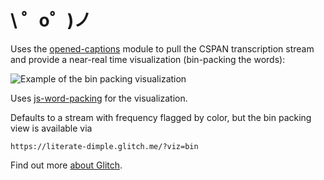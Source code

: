 \ ゜o゜)ノ
=========

Uses the [opened-captions](https://github.com/slifty/opened-captions) module to pull the CSPAN transcription stream and provide a near-real time visualization (bin-packing the words):

![Example of the bin packing visualization](https://cdn.glitch.com/0fa85365-afb2-4ae8-8153-c8184d60f6af%2Fbinpacking_2.png?1500588518421)


Uses [js-word-packing](https://github.com/seveibar/js-word-packing) for the visualization.

Defaults to a stream with frequency flagged by color, but the bin packing view is available via 

```
https://literate-dimple.glitch.me/?viz=bin
```



Find out more [about Glitch](https://glitch.com/about).
